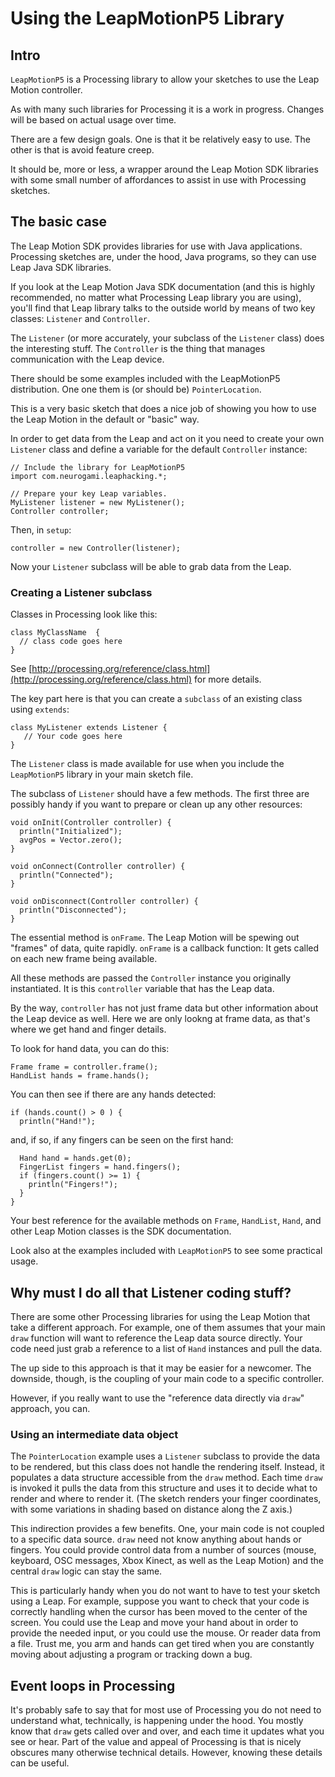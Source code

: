 # Using the LeapMotionP5 Library #

## Intro ##

`LeapMotionP5` is a Processing library to allow your sketches to use the Leap Motion controller.

As with many such libraries for Processing it is a work in progress. Changes will be based on actual usage over time.

There are a few design goals.  One is that it be relatively easy to use.  The other is that is avoid feature creep.

It should be, more or less, a wrapper around the Leap Motion SDK libraries with some small number of affordances to assist in use with Processing sketches.


## The basic case ##

The Leap Motion SDK provides libraries for use with Java applications.  Processing sketches are, under the hood, Java programs, so they can use Leap Java SDK libraries.

If you look at the Leap Motion Java SDK documentation (and this is highly recommended, no matter what Processing Leap library you are using), you'll find that Leap library talks to the outside world by means of two key classes: `Listener` and `Controller`.

The  `Listener` (or more accurately, your subclass of the `Listener` class) does the interesting stuff.  The `Controller` is the thing that manages communication with the Leap device.

There should be some examples included with the LeapMotionP5 distribution.  One one them is (or should be) `PointerLocation`.

This is a very basic sketch that does a nice job of showing you how to use the Leap Motion in the default or "basic" way.

In order to get data from the Leap and act on it you need to create your own `Listener` class and define a variable for the default  `Controller` instance:

    // Include the library for LeapMotionP5
    import com.neurogami.leaphacking.*;
    
    // Prepare your key Leap variables. 
    MyListener listener = new MyListener();
    Controller controller;


Then, in `setup`:

    controller = new Controller(listener);

Now your `Listener` subclass will be able to grab data from the Leap.

### Creating a Listener subclass ###

Classes in Processing look like this:

    class MyClassName  {
      // class code goes here
    }


See [http://processing.org/reference/class.html](http://processing.org/reference/class.html) for more details.

The key part here is that you can create a `subclass` of an existing class using `extends`:

    class MyListener extends Listener {
       // Your code goes here
    }

The `Listener` class is made available for use when you include the `LeapMotionP5` library in your main sketch file.


The subclass of `Listener` should have a few methods. The first three are possibly handy if you want to prepare or clean up any other resources:


    void onInit(Controller controller) {
      println("Initialized");
      avgPos = Vector.zero();
    }

    void onConnect(Controller controller) {
      println("Connected");
    }

    void onDisconnect(Controller controller) {
      println("Disconnected");
    }


The essential method is `onFrame`.  The Leap Motion will be spewing out "frames" of data, quite rapidly.  `onFrame` is a callback function: It gets called on each new frame being available.  

All these methods are passed the `Controller` instance you originally instantiated.  It is this `controller` variable that has the Leap data.

By the way, `controller` has not just frame data but other information about the Leap device as well. Here we are only lookng at frame data, as that's where we get hand and finger details.


To look for hand data, you can do this:

    Frame frame = controller.frame();
    HandList hands = frame.hands();

You can then see if there are any hands detected:


    if (hands.count() > 0 ) {
      println("Hand!");
 
and, if so, if any fingers can be seen on the first hand:

      Hand hand = hands.get(0);
      FingerList fingers = hand.fingers();
      if (fingers.count() >= 1) {
        println("Fingers!");
      }
    }


Your best reference for the available methods on `Frame`, `HandList`, `Hand`, and other Leap Motion classes is the SDK documentation.  
   

Look also at the examples included with `LeapMotionP5` to see some practical usage.





## Why must I do all that Listener coding stuff? ##



There are some other Processing libraries for using the Leap Motion that take a different approach.  For example, one of them assumes that your main `draw` function will want to reference the Leap data source directly.  Your code need just grab a reference to a list of `Hand` instances and pull the data.

The up side to this approach is that it may be easier for a newcomer. The downside, though, is the coupling of your main code to a specific controller.

However, if you really want to use the "reference data directly via `draw`" approach, you can.



### Using an intermediate data object ###


The `PointerLocation` example uses a `Listener` subclass to provide the data to be rendered, but this class does not handle the rendering itself. Instead, it populates a data structure accessible from the `draw` method. Each time `draw` is invoked it pulls the data from this structure and uses it to decide what to render and where to render it. (The sketch renders your finger coordinates, with some variations in shading based on distance along the Z axis.)

This indirection provides a few benefits. One, your main code is not coupled to a specific data source. `draw` need not know anything about hands or fingers.   You could provide control data from a number of sources (mouse, keyboard, OSC messages, Xbox Kinect, as well as the Leap Motion) and the central `draw` logic can stay the same.  

This is particularly handy when you do not want to have to test your sketch using a Leap.  For example, suppose you want to check that your code is correctly handling when the cursor has been moved to the center of the screen.  You could use the Leap and move your hand about in order to provide the needed input, or you could use the mouse.  Or reader data from a file.  Trust me, you arm and hands can get tired when you are constantly moving about adjusting a program or tracking down a bug.




## Event loops in Processing ##

It's probably safe to say that for most use of Processing you do not need to understand what, technically, is happening under the hood. You mostly know that `draw` gets called over and over, and each time it updates what you see or hear.  Part of the value and appeal of Processing is that is nicely obscures many otherwise technical details.  However, knowing these details can be useful.






